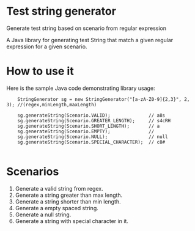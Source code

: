 # Test string generator
Generate test string based on scenario from regular expression

A Java library for generating test String that match a given regular expression for a given scenario.

# How to use it 

Here is the sample Java code demonstrating library usage:
```
    StringGenerator sg = new StringGenerator("[a-zA-Z0-9]{2,3}", 2, 3); //(regex,minLength,maxLength)
    
    sg.generateString(Scenario.VALID);              // a8s
    sg.generateString(Scenario.GREATER_LENGTH);     // s4cRH
    sg.generateString(Scenario.SHORT_LENGTH);       // a
    sg.generateString(Scenario.EMPTY);              // 
    sg.generateString(Scenario.NULL);               // null
    sg.generateString(Scenario.SPECIAL_CHARACTER);  // c8#
            
```
# Scenarios

1. Generate a valid string from regex.
2. Generate a string greater than max length.
3. Generate a string shorter than min length.
4. Generate a empty spaced string.
5. Generate a null string.
6. Generate a string with special character in it.

